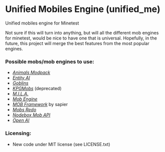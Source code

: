 # Unified Mobiles Engine (unified_me)

Unified mobiles engine for Minetest

Not sure if this will turn into anything, but will all the different mob engines for minetest, would be nice to have one that is universal. Hopefully, in the future, this project will merge the best features from the most popular engines.

### Possible mobs/mob engines to use:

- *[Animals Modpack][f.animals_modpack]*
- *[Entity AI][f.entity_ai]*
- *[Goblins][f.mobs_goblins]*
- *[KPGMobs][f.kpgmobs]* (deprecated)
- *[M.I.L.A.][f.mila]*
- *[Mob Engine][gh.mob-engine]*
- *[MOB Framework][gh.mobf_core]* by sapier
- *[Mobs Redo][f.mobs_redo]*
- *[Nodebox Mob API][f.nmobs]*
- *[Open AI][f.open_ai]*

### Licensing:

- New code under MIT license (see LICENSE.txt)


[f.animals_modpack]: https://forum.minetest.net/viewtopic.php?t=629
[f.entity_ai]: https://forum.minetest.net/viewtopic.php?t=15572
[f.kpgmobs]: https://forum.minetest.net/viewtopic.php?t=8798
[f.mila]: https://forum.minetest.net/viewtopic.php?t=15375
[f.mobs_goblins]: https://forum.minetest.net/viewtopic.php?t=13004
[f.mobs_redo]: https://forum.minetest.net/viewtopic.php?t=9917
[f.nmobs]: https://forum.minetest.net/viewtopic.php?t=16557
[f.open_ai]: https://forum.minetest.net/viewtopic.php?t=16032

[gh.entity_ai]: https://github.com/sofar/entity_ai
[gh.mila]: https://github.com/azekillDIABLO/mila
[gh.mob-engine]: https://github.com/minetest-mods/mob-engine
[gh.mobf_core]: https://github.com/sapier/mobf_core
[gh.mobs_goblins]: https://github.com/FreeLikeGNU/mobs_goblins
[gh.mobs_redo]: https://github.com/tenplus1/mobs_redo
[gh.nmobs]: https://github.com/duane-r/nmobs
[gh.open_ai]: https://github.com/jordan4ibanez/open_ai
